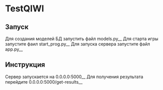 # TestQIWI

## Запуск
Для создания моделей БД запустить файл models.py__
Для старта игры запустите фаил start_prog.py__
Для запуска сервера запустите файл app.py__

## Инструкция
Сервер запускается на 0.0.0.0:5000__
Для получения результата перейдите 0.0.0.0:5000/get-results__

